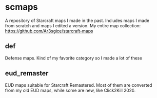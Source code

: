 # scmaps
A repository of Starcraft maps I made in the past. Includes maps I made from scratch and maps I edited a version.
My entire map collection: https://github.com/Ar3sgice/starcraft-maps

## def
Defense maps. Kind of my favorite category so I made a lot of these

## eud_remaster
EUD maps suitable for Starcraft Remastered. Most of them are converted from my old EUD maps, while some are new, like Click2Kill 2020.
